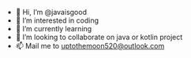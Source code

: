 - 👋 Hi, I’m @javaisgood
- 👀 I’m interested in coding
- 🌱 I’m currently learning 
- 💞️ I’m looking to collaborate on java or kotlin project
- 📫 Mail me to uptothemoon520@outlook.com

<!---
javaisgood/javaisgood is a ✨ special ✨ repository because its `README.md` (this file) appears on your GitHub profile.
You can click the Preview link to take a look at your changes.
--->
